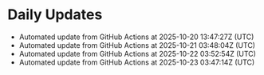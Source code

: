 # Daily Updates

- Automated update from GitHub Actions at 2025-10-20 13:47:27Z (UTC)
- Automated update from GitHub Actions at 2025-10-21 03:48:04Z (UTC)
- Automated update from GitHub Actions at 2025-10-22 03:52:54Z (UTC)
- Automated update from GitHub Actions at 2025-10-23 03:47:14Z (UTC)
